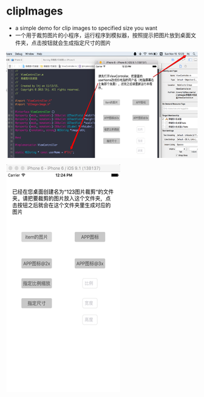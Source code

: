 # clipImages

- a simple demo for clip images to specified size you want
- 一个用于裁剪图片的小程序，运行程序到模拟器，按照提示把图片放到桌面文件夹，点击按钮就会生成指定尺寸的图片
 
![info](https://github.com/LHJ-K2S/clipImages/blob/master/剪裁图片到桌面/info.png)

![view](https://github.com/LHJ-K2S/clipImages/blob/master/剪裁图片到桌面/view.png)
